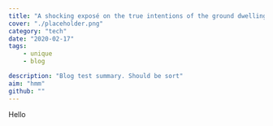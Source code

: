 ```yaml
---
title: "A shocking exposé on the true intentions of the ground dwelling nanites known as ants"
cover: "./placeholder.png"
category: "tech"
date: "2020-02-17"
tags:
    - unique
    - blog

description: "Blog test summary. Should be sort"
aim: "hmm"
github: ""
---
```

Hello
